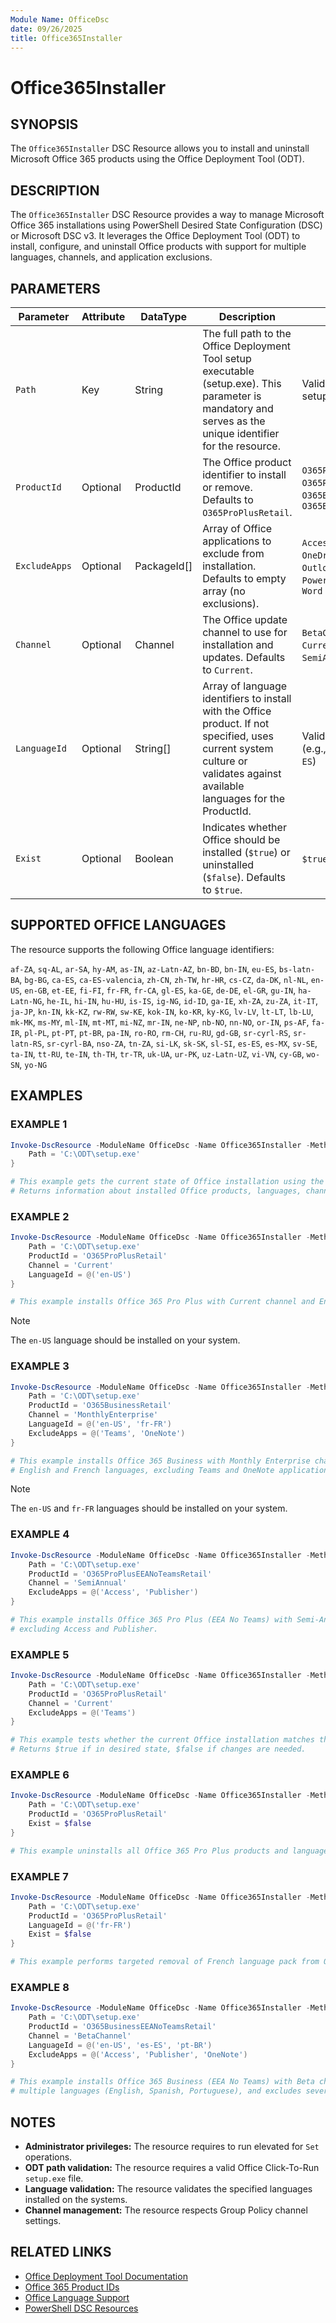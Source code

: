 ```yaml
---
Module Name: OfficeDsc
date: 09/26/2025
title: Office365Installer
---
```


# Office365Installer

## SYNOPSIS

The `Office365Installer` DSC Resource allows you to install and uninstall Microsoft Office 365 products using
the Office Deployment Tool (ODT).

## DESCRIPTION

The `Office365Installer` DSC Resource provides a way to manage Microsoft Office 365 installations using
PowerShell Desired State Configuration (DSC) or Microsoft DSC v3. It leverages the Office Deployment Tool (ODT)
to install, configure, and uninstall Office products with support for multiple languages, channels, and application
exclusions.

## PARAMETERS

| **Parameter** | **Attribute** | **DataType** | **Description**                                                                                                                                                             | **Allowed Values**                                                                                                                     |
|---------------|---------------|--------------|-----------------------------------------------------------------------------------------------------------------------------------------------------------------------------|----------------------------------------------------------------------------------------------------------------------------------------|
| `Path`        | Key           | String       | The full path to the Office Deployment Tool setup executable (setup.exe). This parameter is mandatory and serves as the unique identifier for the resource.                 | Valid file path to ODT setup.exe                                                                                                       |
| `ProductId`   | Optional      | ProductId    | The Office product identifier to install or remove. Defaults to `O365ProPlusRetail`.                                                                                        | `O365ProPlusEEANoTeamsRetail`, `O365ProPlusRetail`, `O365BusinessEEANoTeamsRetail`, `O365BusinessRetail`                               |
| `ExcludeApps` | Optional      | PackageId[]  | Array of Office applications to exclude from installation. Defaults to empty array (no exclusions).                                                                         | `Access`, `Excel`, `Groove`, `Lync`, `OneDrive`, `OneNote`, `Outlook`, `OutlookForWindows`, `PowerPoint`, `Publisher`, `Teams`, `Word` |
| `Channel`     | Optional      | Channel      | The Office update channel to use for installation and updates. Defaults to `Current`.                                                                                       | `BetaChannel`, `CurrentPreview`, `Current`, `MonthlyEnterprise`, `SemiAnnualPreview`, `SemiAnnual`                                     |
| `LanguageId`  | Optional      | String[]     | Array of language identifiers to install with the Office product. If not specified, uses current system culture or validates against available languages for the ProductId. | Valid Office language codes (e.g., `en-US`, `fr-FR`, `de-DE`, `es-ES`)                                                                 |
| `Exist`       | Optional      | Boolean      | Indicates whether Office should be installed (`$true`) or uninstalled (`$false`). Defaults to `$true`.                                                                      | `$true`, `$false`                                                                                                                      |

## SUPPORTED OFFICE LANGUAGES

The resource supports the following Office language identifiers:

`af-ZA`, `sq-AL`, `ar-SA`, `hy-AM`, `as-IN`, `az-Latn-AZ`, `bn-BD`, `bn-IN`, `eu-ES`, `bs-latn-BA`, `bg-BG`, `ca-ES`, `ca-ES-valencia`, `zh-CN`, `zh-TW`, `hr-HR`, `cs-CZ`, `da-DK`, `nl-NL`, `en-US`, `en-GB`, `et-EE`, `fi-FI`, `fr-FR`, `fr-CA`, `gl-ES`, `ka-GE`, `de-DE`, `el-GR`, `gu-IN`, `ha-Latn-NG`, `he-IL`, `hi-IN`, `hu-HU`, `is-IS`, `ig-NG`, `id-ID`, `ga-IE`, `xh-ZA`, `zu-ZA`, `it-IT`, `ja-JP`, `kn-IN`, `kk-KZ`, `rw-RW`, `sw-KE`, `kok-IN`, `ko-KR`, `ky-KG`, `lv-LV`, `lt-LT`, `lb-LU`, `mk-MK`, `ms-MY`, `ml-IN`, `mt-MT`, `mi-NZ`, `mr-IN`, `ne-NP`, `nb-NO`, `nn-NO`, `or-IN`, `ps-AF`, `fa-IR`, `pl-PL`, `pt-PT`, `pt-BR`, `pa-IN`, `ro-RO`, `rm-CH`, `ru-RU`, `gd-GB`, `sr-cyrl-RS`, `sr-latn-RS`, `sr-cyrl-BA`, `nso-ZA`, `tn-ZA`, `si-LK`, `sk-SK`, `sl-SI`, `es-ES`, `es-MX`, `sv-SE`, `ta-IN`, `tt-RU`, `te-IN`, `th-TH`, `tr-TR`, `uk-UA`, `ur-PK`, `uz-Latn-UZ`, `vi-VN`, `cy-GB`, `wo-SN`, `yo-NG`

## EXAMPLES

### EXAMPLE 1

```powershell
Invoke-DscResource -ModuleName OfficeDsc -Name Office365Installer -Method Get -Property @{ 
    Path = 'C:\ODT\setup.exe' 
}

# This example gets the current state of Office installation using the default configuration.
# Returns information about installed Office products, languages, channels, and excluded apps.
```

### EXAMPLE 2

```powershell
Invoke-DscResource -ModuleName OfficeDsc -Name Office365Installer -Method Set -Property @{
    Path = 'C:\ODT\setup.exe'
    ProductId = 'O365ProPlusRetail'
    Channel = 'Current'
    LanguageId = @('en-US')
}

# This example installs Office 365 Pro Plus with Current channel and English (US) language.
```

> [!NOTE]
> The `en-US` language should be installed on your system.

### EXAMPLE 3

```powershell
Invoke-DscResource -ModuleName OfficeDsc -Name Office365Installer -Method Set -Property @{
    Path = 'C:\ODT\setup.exe'
    ProductId = 'O365BusinessRetail'
    Channel = 'MonthlyEnterprise'
    LanguageId = @('en-US', 'fr-FR')
    ExcludeApps = @('Teams', 'OneNote')
}

# This example installs Office 365 Business with Monthly Enterprise channel, 
# English and French languages, excluding Teams and OneNote applications.
```

> [!NOTE]
> The `en-US` and `fr-FR` languages should be installed on your system.

### EXAMPLE 4

```powershell
Invoke-DscResource -ModuleName OfficeDsc -Name Office365Installer -Method Set -Property @{
    Path = 'C:\ODT\setup.exe'
    ProductId = 'O365ProPlusEEANoTeamsRetail'
    Channel = 'SemiAnnual'
    ExcludeApps = @('Access', 'Publisher')
}

# This example installs Office 365 Pro Plus (EEA No Teams) with Semi-Annual channel,
# excluding Access and Publisher.
```

### EXAMPLE 5

```powershell
Invoke-DscResource -ModuleName OfficeDsc -Name Office365Installer -Method Test -Property @{
    Path = 'C:\ODT\setup.exe'
    ProductId = 'O365ProPlusRetail'
    Channel = 'Current'
    ExcludeApps = @('Teams')
}

# This example tests whether the current Office installation matches the desired configuration.
# Returns $true if in desired state, $false if changes are needed.
```

### EXAMPLE 6

```powershell
Invoke-DscResource -ModuleName OfficeDsc -Name Office365Installer -Method Set -Property @{
    Path = 'C:\ODT\setup.exe'
    ProductId = 'O365ProPlusRetail'
    Exist = $false
}

# This example uninstalls all Office 365 Pro Plus products and languages.
```

### EXAMPLE 7

```powershell
Invoke-DscResource -ModuleName OfficeDsc -Name Office365Installer -Method Set -Property @{
    Path = 'C:\ODT\setup.exe'
    ProductId = 'O365ProPlusRetail'
    LanguageId = @('fr-FR')
    Exist = $false
}

# This example performs targeted removal of French language pack from Office 365 Pro Plus.
```

### EXAMPLE 8

```powershell
Invoke-DscResource -ModuleName OfficeDsc -Name Office365Installer -Method Set -Property @{
    Path = 'C:\ODT\setup.exe'
    ProductId = 'O365BusinessEEANoTeamsRetail'
    Channel = 'BetaChannel'
    LanguageId = @('en-US', 'es-ES', 'pt-BR')
    ExcludeApps = @('Access', 'Publisher', 'OneNote')
}

# This example installs Office 365 Business (EEA No Teams) with Beta channel,
# multiple languages (English, Spanish, Portuguese), and excludes several applications.
```

## NOTES

- **Administrator privileges:** The resource requires to run elevated for `Set` operations.
- **ODT path validation:** The resource requires a valid Office Click-To-Run `setup.exe` file.
- **Language validation:** The resource validates the specified languages installed on the systems.
- **Channel management:** The resource respects Group Policy channel settings.

## RELATED LINKS

- [Office Deployment Tool Documentation][00]
- [Office 365 Product IDs][01]
- [Office Language Support][02]
- [PowerShell DSC Resources][03]

<!-- Link reference definitions -->
[00]: https://learn.microsoft.com/en-us/microsoft-365-apps/deploy/overview-office-deployment-tool
[01]: https://learn.microsoft.com/en-us/troubleshoot/microsoft-365-apps/office-suite-issues/product-ids-supported-office-deployment-click-to-run
[02]: https://learn.microsoft.com/en-us/microsoft-365-apps/deploy/overview-deploying-languages-microsoft-365-apps
[03]: https://learn.microsoft.com/en-us/powershell/dsc/concepts/resources
